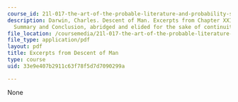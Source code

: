 ```yaml
---
course_id: 21l-017-the-art-of-the-probable-literature-and-probability-spring-2008
description: Darwin, Charles. Descent of Man. Excerpts from Chapter XXI - General
  Summary and Conclusion, abridged and elided for the sake of continuity, 1871.
file_location: /coursemedia/21l-017-the-art-of-the-probable-literature-and-probability-spring-2008/33e9e407b2911c63f78f5d7d7090299a_darwin_descent.pdf
file_type: application/pdf
layout: pdf
title: Excerpts from Descent of Man
type: course
uid: 33e9e407b2911c63f78f5d7d7090299a

---
```

None